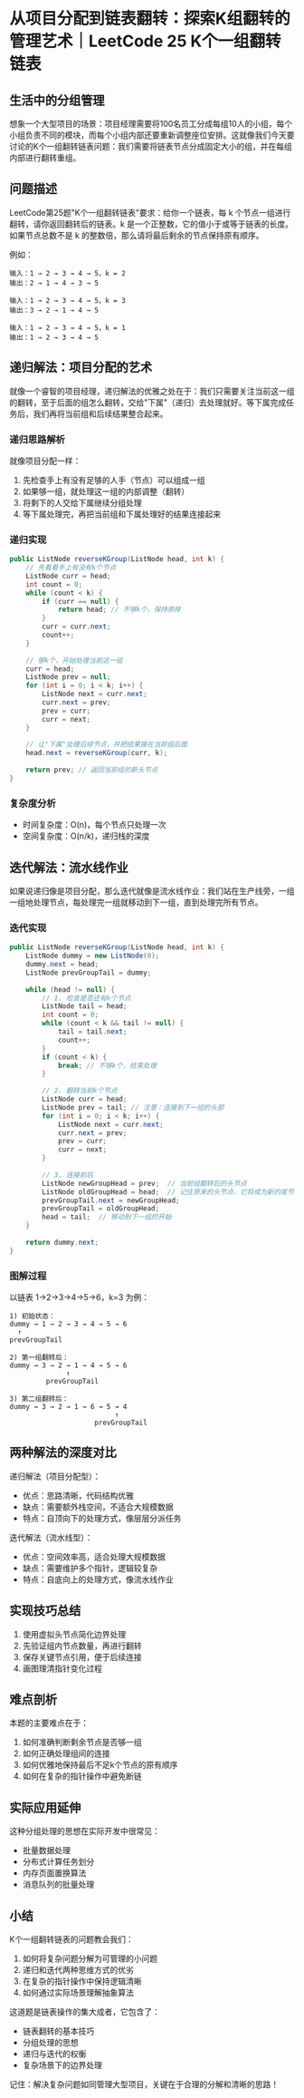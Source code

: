 # 从项目分配到链表翻转：探索K组翻转的管理艺术｜LeetCode 25 K个一组翻转链表

## 生活中的分组管理
想象一个大型项目的场景：项目经理需要将100名员工分成每组10人的小组，每个小组负责不同的模块，而每个小组内部还要重新调整座位安排。这就像我们今天要讨论的K个一组翻转链表问题：我们需要将链表节点分成固定大小的组，并在每组内部进行翻转重组。

## 问题描述
LeetCode第25题"K个一组翻转链表"要求：给你一个链表，每 k 个节点一组进行翻转，请你返回翻转后的链表。k 是一个正整数，它的值小于或等于链表的长度。如果节点总数不是 k 的整数倍，那么请将最后剩余的节点保持原有顺序。

例如：
```
输入：1 → 2 → 3 → 4 → 5，k = 2
输出：2 → 1 → 4 → 3 → 5

输入：1 → 2 → 3 → 4 → 5，k = 3
输出：3 → 2 → 1 → 4 → 5

输入：1 → 2 → 3 → 4 → 5，k = 1
输出：1 → 2 → 3 → 4 → 5
```

## 递归解法：项目分配的艺术
就像一个睿智的项目经理，递归解法的优雅之处在于：我们只需要关注当前这一组的翻转，至于后面的组怎么翻转，交给"下属"（递归）去处理就好。等下属完成任务后，我们再将当前组和后续结果整合起来。

### 递归思路解析
就像项目分配一样：
1. 先检查手上有没有足够的人手（节点）可以组成一组
2. 如果够一组，就处理这一组的内部调整（翻转）
3. 将剩下的人交给下属继续分组处理
4. 等下属处理完，再把当前组和下属处理好的结果连接起来

### 递归实现
```java
public ListNode reverseKGroup(ListNode head, int k) {
    // 先看看手上有没有k个节点
    ListNode curr = head;
    int count = 0;
    while (count < k) {
        if (curr == null) {
            return head; // 不够k个，保持原样
        }
        curr = curr.next;
        count++;
    }
    
    // 够k个，开始处理当前这一组
    curr = head;
    ListNode prev = null;
    for (int i = 0; i < k; i++) {
        ListNode next = curr.next;
        curr.next = prev;
        prev = curr;
        curr = next;
    }
    
    // 让"下属"处理后续节点，并把结果接在当前组后面
    head.next = reverseKGroup(curr, k);
    
    return prev; // 返回当前组的新头节点
}
```

### 复杂度分析
- 时间复杂度：O(n)，每个节点只处理一次
- 空间复杂度：O(n/k)，递归栈的深度

## 迭代解法：流水线作业
如果说递归像是项目分配，那么迭代就像是流水线作业：我们站在生产线旁，一组一组地处理节点，每处理完一组就移动到下一组，直到处理完所有节点。

### 迭代实现
```java
public ListNode reverseKGroup(ListNode head, int k) {
    ListNode dummy = new ListNode(0);
    dummy.next = head;
    ListNode prevGroupTail = dummy;
    
    while (head != null) {
        // 1. 检查是否还有k个节点
        ListNode tail = head;
        int count = 0;
        while (count < k && tail != null) {
            tail = tail.next;
            count++;
        }
        if (count < k) {
            break; // 不够k个，结束处理
        }
        
        // 2. 翻转当前k个节点
        ListNode curr = head;
        ListNode prev = tail; // 注意：连接到下一组的头部
        for (int i = 0; i < k; i++) {
            ListNode next = curr.next;
            curr.next = prev;
            prev = curr;
            curr = next;
        }
        
        // 3. 连接前后
        ListNode newGroupHead = prev;  // 当前组翻转后的头节点
        ListNode oldGroupHead = head;  // 记住原来的头节点，它将成为新的尾节点
        prevGroupTail.next = newGroupHead;
        prevGroupTail = oldGroupHead;
        head = tail;  // 移动到下一组的开始
    }
    
    return dummy.next;
}
```

### 图解过程
以链表 1→2→3→4→5→6，k=3 为例：
```
1) 初始状态：
dummy → 1 → 2 → 3 → 4 → 5 → 6
  ↑
prevGroupTail

2) 第一组翻转后：
dummy → 3 → 2 → 1 → 4 → 5 → 6
              ↑
         prevGroupTail

3) 第二组翻转后：
dummy → 3 → 2 → 1 → 6 → 5 → 4
                          ↑
                     prevGroupTail
```

## 两种解法的深度对比
递归解法（项目分配型）：
- 优点：思路清晰，代码结构优雅
- 缺点：需要额外栈空间，不适合大规模数据
- 特点：自顶向下的处理方式，像层层分派任务

迭代解法（流水线型）：
- 优点：空间效率高，适合处理大规模数据
- 缺点：需要维护多个指针，逻辑较复杂
- 特点：自底向上的处理方式，像流水线作业

## 实现技巧总结
1. 使用虚拟头节点简化边界处理
2. 先验证组内节点数量，再进行翻转
3. 保存关键节点引用，便于后续连接
4. 画图理清指针变化过程

## 难点剖析
本题的主要难点在于：
1. 如何准确判断剩余节点是否够一组
2. 如何正确处理组间的连接
3. 如何优雅地保持最后不足k个节点的原有顺序
4. 如何在复杂的指针操作中避免断链

## 实际应用延伸
这种分组处理的思想在实际开发中很常见：
- 批量数据处理
- 分布式计算任务划分
- 内存页面置换算法
- 消息队列的批量处理

## 小结
K个一组翻转链表的问题教会我们：
1. 如何将复杂问题分解为可管理的小问题
2. 递归和迭代两种思维方式的优劣
3. 在复杂的指针操作中保持逻辑清晰
4. 如何通过实际场景理解抽象算法

这道题是链表操作的集大成者，它包含了：
- 链表翻转的基本技巧
- 分组处理的思想
- 递归与迭代的权衡
- 复杂场景下的边界处理

记住：解决复杂问题如同管理大型项目，关键在于合理的分解和清晰的思路！


